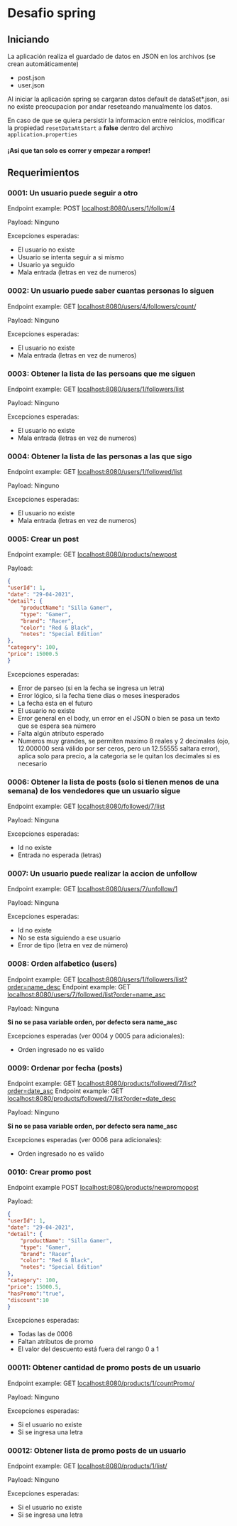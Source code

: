 # Desafio spring

## Iniciando

La aplicación realiza el guardado de datos en JSON en los archivos (se crean automáticamente)

- post.json
- user.json

Al iniciar la aplicación spring se cargaran datos default de dataSet*.json, 
asi no existe preocupacion por andar reseteando manualmente los datos.

En caso de que se quiera persistir la informacion entre reinicios, 
modificar la propiedad `resetDataAtStart` a **false** dentro del archivo `application.properties`

#### ¡Asi que tan solo es correr y empezar a romper!

## Requerimientos

### 0001: Un usuario puede seguir a otro

Endpoint example: POST [localhost:8080/users/1/follow/4]()

Payload: Ninguno

Excepciones esperadas:
 - El usuario no existe
 - Usuario se intenta seguir a si mismo
 - Usuario ya seguido
 - Mala entrada (letras en vez de numeros)

### 0002: Un usuario puede saber cuantas personas lo siguen

Endpoint example: GET [localhost:8080/users/4/followers/count/]()

Payload: Ninguno

Excepciones esperadas:
- El usuario no existe
- Mala entrada (letras en vez de numeros)

### 0003: Obtener la lista de las persoans que me siguen

Endpoint example: GET [localhost:8080/users/1/followers/list]()

Payload: Ninguno

Excepciones esperadas:
- El usuario no existe
- Mala entrada (letras en vez de numeros)


### 0004: Obtener la lista de las personas a las que sigo

Endpoint example: GET [localhost:8080/users/1/followed/list]()

Payload: Ninguno

Excepciones esperadas:
- El usuario no existe
- Mala entrada (letras en vez de numeros)

### 0005: Crear un post

Endpoint example: GET [localhost:8080/products/newpost]()

Payload:
````json
{
"userId": 1,
"date": "29-04-2021",
"detail": {
    "productName": "Silla Gamer",
    "type": "Gamer",
    "brand": "Racer",
    "color": "Red & Black",
    "notes": "Special Edition"
},
"category": 100,
"price": 15000.5
}
````

Excepciones esperadas:
- Error de parseo (si en la fecha se ingresa un letra)
- Error lógico, si la fecha tiene dias o meses inesperados
- La fecha esta en el futuro
- El usuario no existe
- Error general en el body, un error en el JSON o bien se pasa un texto que se espera sea número
- Falta algún atributo esperado
- Numeros muy grandes, se permiten maximo 8 reales y 2 decimales (ojo, 12.000000 será válido por ser ceros, pero un 12.55555 saltara error), aplica solo para precio, a la categoria se le quitan los decimales si es necesario

### 0006: Obtener la lista de posts (solo si tienen menos de una semana) de los vendedores que un usuario sigue

Endpoint example: GET [localhost:8080/followed/7/list]()

Payload: Ninguna

Excepciones esperadas:
- Id no existe
- Entrada no esperada (letras)

### 0007: Un usuario puede realizar la accion de unfollow

Endpoint example: GET [localhost:8080/users/7/unfollow/1]()

Payload: Ninguna

Excepciones esperadas:
- Id no existe
- No se esta siguiendo a ese usuario
- Error de tipo (letra en vez de número)

### 0008: Orden alfabetico (users)

Endpoint example: GET [localhost:8080/users/1/followers/list?order=name_desc]()
Endpoint example: GET [localhost:8080/users/7/followed/list?order=name_asc]()

Payload: Ninguna

**Si no se pasa variable orden, por defecto sera name_asc**

Excepciones esperadas (ver 0004 y 0005 para adicionales):
- Orden ingresado no es valido

### 0009: Ordenar por fecha (posts)

Endpoint example: GET [localhost:8080/products/followed/7/list?order=date_asc]()
Endpoint example: GET [localhost:8080/products/followed/7/list?order=date_desc]()

Payload: Ninguno

**Si no se pasa variable orden, por defecto sera name_asc**

Excepciones esperadas (ver 0006 para adicionales):
- Orden ingresado no es valido

### 0010: Crear promo post

Endpoint example POST [localhost:8080/products/newpromopost]()

Payload: 
````json
{
"userId": 1,
"date": "29-04-2021",
"detail": {
    "productName": "Silla Gamer",
    "type": "Gamer",
    "brand": "Racer",
    "color": "Red & Black",
    "notes": "Special Edition"
},
"category": 100,
"price": 15000.5,
"hasPromo":"true",
"discount":10
}
````
Excepciones esperadas:
- Todas las de 0006
- Faltan atributos de promo
- El valor del descuento está fuera del rango 0 a 1

### 00011: Obtener cantidad de promo posts de un usuario

Endpoint example: GET [localhost:8080/products/1/countPromo/]()

Payload: Ninguno

Excepciones esperadas:
- Si el usuario no existe
- Si se ingresa una letra

### 00012: Obtener lista de promo posts de un usuario

Endpoint example: GET [localhost:8080/products/1/list/]()

Payload: Ninguno

Excepciones esperadas:
- Si el usuario no existe
- Si se ingresa una letra






